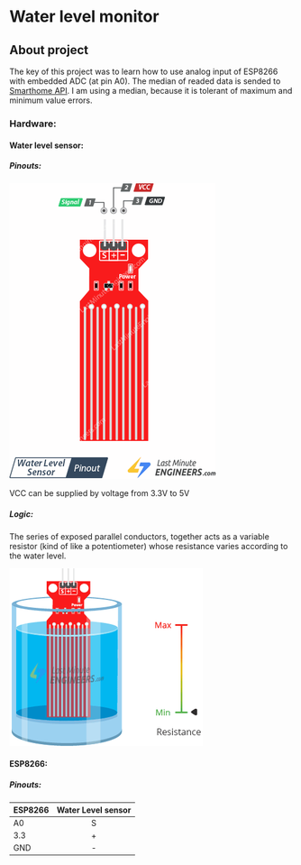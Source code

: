 # Water level monitor

## About project

The key of this project was to learn how to use analog input of ESP8266 with embedded ADC (at pin A0). The median of readed data is sended to [Smarthome API](https://github.com/SmartHomeUMG/SmartHomeAPI). I am using a median, because it is tolerant of maximum and minimum value errors.


### Hardware:

#### Water level sensor:
##### Pinouts:
![water level sensor pinouts](/images/Water-Level-Sensor-Pinout.png "water level sensor pinouts.")

VCC can be supplied by voltage from 3.3V to 5V
##### Logic:
The series of exposed parallel conductors, together acts as a variable resistor (kind of like a potentiometer) whose resistance varies according to the water level.

![water level sensor work](/images/Water-Level-Sensor-Working.gif "water level sensor work.")

#### ESP8266:
##### Pinouts:


| ESP8266| Water Level sensor |
| ------------- |:-------------:|
| A0    | S    |
| 3.3      | +  |
| GND      | -    |


